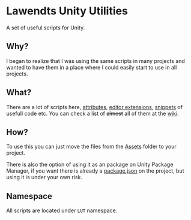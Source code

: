 # Lawendts Unity Utilities
A set of useful scripts for Unity.

## Why?
I began to realize that I was using the same scripts in many projects and wanted to have them in a place where I could easily start to use in all projects.

## What?
There are a lot of scripts here, [attributes](https://github.com/Lawendt/UnityLawUtilities/tree/master/Assets/Editor/CustomAttributes), [editor extensions](https://github.com/Lawendt/UnityLawUtilities/tree/master/Assets/Editor), [snippets](https://github.com/Lawendt/UnityLawUtilities/tree/master/Assets/Runtime/Snippets) of usefull code etc. You can check a list of ~~almost~~ all of them at the [wiki](https://github.com/Lawendt/UnityLawUtilities/wiki).

## How?
To use this you can just move the files from the [Assets](https://github.com/Lawendt/LawendtUnityUtilities/tree/master/Assets) folder to your project.

There is also the option of using it as an package on Unity Package Manager, if you want there is already a [package.json](https://github.com/Lawendt/LawendtUnityUtilities/blob/master/package.json) on the project, but using it is under your own risk.

## Namespace
All scripts are located under `LUT` namespace.

